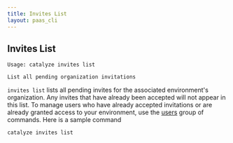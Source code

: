 ```yaml
---
title: Invites List
layout: paas_cli
---
```


## Invites List

```
Usage: catalyze invites list

List all pending organization invitations
```

`invites list` lists all pending invites for the associated environment's organization. Any invites that have already been accepted will not appear in this list. To manage users who have already accepted invitations or are already granted access to your environment, use the [users](#Users) group of commands. Here is a sample command

```
catalyze invites list
```
